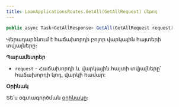 ```yaml
---
title: LoanApplicationsRoutes.GetAll(GetAllRequest) մեթոդ
---
```


```c#
public async Task<GetAllResponse> GetAll(GetAllRequest request)
```

Վերադարձնում է հաճախորդի բոլոր վարկային հայտերի տվյալները։

**Պարամետրեր**

* `request` - Հաճախորդի և վարկային հայտի տվյալները՝ հաճախորդի կոդ, վարկի համար:

**Օրինակ**

Տե՛ս օգտագործման [օրինակը](../../examples/LoanApplicationsRoutes.md#օրինակ-4)։
